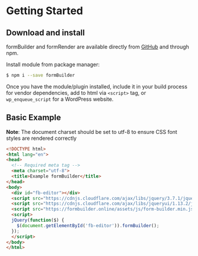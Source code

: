# Getting Started

## Download and install

formBuilder and formRender are available directly from [GitHub](https://github.com/kevinchappell/formBuilder/tree/master/dist) and through npm.

Install module from package manager:

```bash
$ npm i --save formBuilder
```

Once you have the module/plugin installed, include it in your build process for vendor dependencies, add to html via `<script>` tag, or `wp_enqueue_script` for a WordPress website.

## Basic Example

**Note**: The document charset should be set to utf-8 to ensure CSS font styles are rendered correctly 

```html
<!DOCTYPE html>
<html lang="en">
<head>
  <!-- Required meta tag -->
  <meta charset="utf-8">
  <title>Example formBuilder</title>
</head>
<body>
  <div id="fb-editor"></div>
  <script src="https://cdnjs.cloudflare.com/ajax/libs/jquery/3.7.1/jquery.min.js"></script>
  <script src="https://cdnjs.cloudflare.com/ajax/libs/jqueryui/1.13.2/jquery-ui.min.js"></script>
  <script src="https://formbuilder.online/assets/js/form-builder.min.js"></script>
  <script>
  jQuery(function($) {
    $(document.getElementById('fb-editor')).formBuilder();
  });
  </script>
</body>
</html>
```
